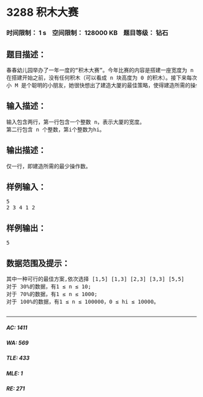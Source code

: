 # 3288 积木大赛   
### 时间限制： 1 s&nbsp;&nbsp;&nbsp;&nbsp;空间限制： 128000 KB&nbsp;&nbsp;&nbsp;&nbsp;题目等级： 钻石  
## 题目描述：  

<pre>
春春幼儿园举办了一年一度的“积木大赛”。今年比赛的内容是搭建一座宽度为 n 的大厦，大厦可以看成由 n 块宽度为1的积木组成，第i块积木的最终高度需要是hi。  
在搭建开始之前，没有任何积木（可以看成 n 块高度为 0 的积木）。接下来每次操作，小朋友们可以选择一段连续区间[L,R]，然后将第 L 块到第 R 块之间（含第 L 块和第 R 块）所有积木的高度分别增加1。  
小 M 是个聪明的小朋友，她很快想出了建造大厦的最佳策略，使得建造所需的操作次数最少。但她不是一个勤于动手的孩子，所以想请你帮忙实现这个策略，并求出最少的操作次数。
</pre>
  
  
## 输入描述：  

<pre>
输入包含两行，第一行包含一个整数 n，表示大厦的宽度。  
第二行包含 n 个整数，第i个整数为hi。
</pre>
  
  
## 输出描述：  

<pre>
仅一行，即建造所需的最少操作数。
</pre>
  
  
## 样例输入：  

<pre>
5  
2 3 4 1 2
</pre>
  
  
## 样例输出：  

<pre>
5
</pre>
  
  
## 数据范围及提示：  

<pre>
其中一种可行的最佳方案,依次选择 [1,5] [1,3] [2,3] [3,3] [5,5]  
对于 30%的数据，有1 ≤ n ≤ 10;  
对于 70%的数据，有1 ≤ n ≤ 1000;  
对于 100%的数据，有1 ≤ n ≤ 100000，0 ≤ hi ≤ 10000。
 
</pre>
  
  
***  

##### AC: 1411  
##### WA: 569  
##### TLE: 433  
##### MLE: 1  
##### RE: 271  
